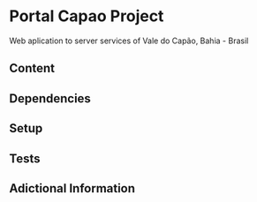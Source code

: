 # Portal Capao Project

Web aplication to server services of Vale do Capão, Bahia - Brasil


## Content


## Dependencies

## Setup


## Tests


## Adictional Information



